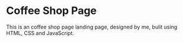 
# Coffee Shop Page

This is an coffee shop page landing page, designed by me, bulit using HTML, CSS and JavaScript.





